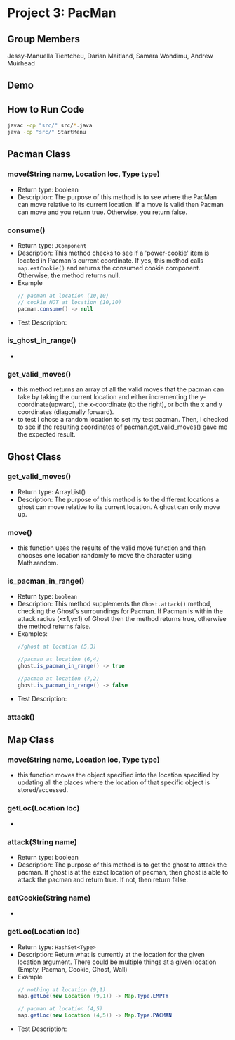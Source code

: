 # Project 3: PacMan
## Group Members
Jessy-Manuella Tientcheu, Darian Maitland, Samara Wondimu, Andrew Muirhead

## Demo

## How to Run Code
```bash
javac -cp "src/" src/*.java
java -cp "src/" StartMenu
```

## Pacman Class

### move(String name, Location loc, Type type) 
* Return type: boolean
* Description: The purpose of this method is to see where the PacMan can move relative to its current location. If a move is valid then Pacman can move and you return true. Otherwise, you return false.

### consume()
* Return type: `JComponent`
* Description: This method checks to see if a 'power-cookie' item is located in Pacman's current coordinate. If yes, this method calls `map.eatCookie()` and returns the consumed cookie component. Otherwise, the method returns null.
* Example
    ```java
    // pacman at location (10,10)
    // cookie NOT at location (10,10)
    pacman.consume() -> null
    ```
* Test Description:

### is_ghost_in_range()
-

### get_valid_moves()
- this method returns an array of all the valid moves that the pacman can take by taking the current location and either incrementing the y-coordinate(upward), the x-coordinate (to the right), or both the x and y coordinates (diagonally forward).
- to test I chose a random location to set my test pacman. Then, I checked to see if the resulting coordinates of pacman.get_valid_moves() gave me the expected result.


## Ghost Class

### get_valid_moves()
* Return type: ArrayList<Location>()
* Description: The purpose of this method is to the different locations a ghost can move relative to its current location. A ghost can only move up.

### move()
- this function uses the results of the valid move function and then chooses one location randomly to move the character using Math.random.
### is_pacman_in_range()
* Return type: `boolean`
* Description: This method supplements the `Ghost.attack()` method, checking the Ghost's surroundings for Pacman. If Pacman is within the attack radius (x±1,y±1) of Ghost then the method returns true, otherwise the method returns false. 
* Examples:
    ```java
    //ghost at location (5,3)
    
    //pacman at location (6,4)
    ghost.is_pacman_in_range() -> true
    
    //pacman at location (7,2)
    ghost.is_pacman_in_range() -> false
    
  ```
* Test Description:
    
### attack()

  
## Map Class

### move(String name, Location loc, Type type)
- this function moves the object specified into the location specified by updating all the places where the location of that specific object is stored/accessed.
### getLoc(Location loc)
-
### attack(String name)
* Return type: boolean
* Description: The purpose of this method is to get the ghost to attack the pacman. If ghost is at the exact location of pacman, then ghost is able to attack the pacman and return true. If not, then return false.

### eatCookie(String name)
-
### getLoc(Location loc)
* Return type: `HashSet<Type>`
* Description: Return what is currently at the location for the given location argument. There could be multiple things at a given location (Empty, Pacman, Cookie, Ghost, Wall)
* Example
    ```java
    // nothing at location (9,1)
    map.getLoc(new Location (9,1)) -> Map.Type.EMPTY
    
    // pacman at location (4,5)
    map.getLoc(new Location (4,5)) -> Map.Type.PACMAN
    ```
* Test Description:
